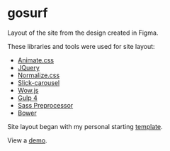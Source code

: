 # gosurf
<p>Layout of the site from the design created in Figma.</p>

<p>These libraries and tools were used for site layout:</p>

<ul>
	<li><a href="https://daneden.github.io/animate.css/">Animate.css</a></li>
	<li><a href="https://jquery.com">JQuery</a></li>
	<li><a href="https://necolas.github.io/normalize.css/">Normalize.css</a></li>
	<li><a href="https://kenwheeler.github.io/slick/">Slick-carousel</a></li>
	<li><a href="https://wowjs.uk">Wow.js</a></li>
	<li><a href="https://gulpjs.com">Gulp 4</a></li>
	<li><a href="https://sass-scss.ru">Sass Preprocessor</a></li>
	<li><a href="https://bower.io">Bower</a></li>
</ul>

<p>Site layout began with my personal starting <a href="https://igor-muram.github.io/demo/index.html">template</a>.</p>

<p>View a <a href="https://igor-muram.github.io/gosurf/index.html" target="_blank">demo</a>.</p>